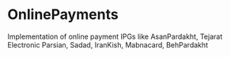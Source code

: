 # OnlinePayments
Implementation of online payment IPGs like AsanPardakht, Tejarat Electronic Parsian, Sadad, IranKish, Mabnacard, BehPardakht
